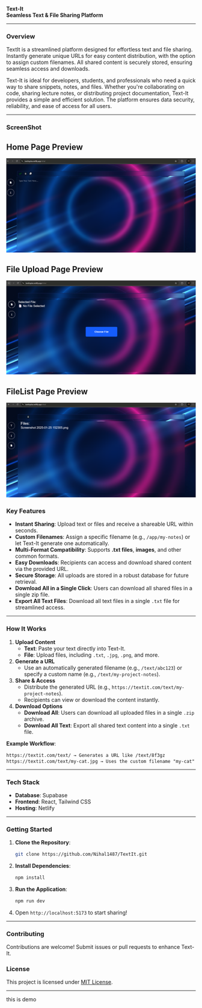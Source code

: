 **Text-It**  
**Seamless Text & File Sharing Platform**  

---

### **Overview**  
TextIt is a streamlined platform designed for effortless text and file sharing. Instantly generate unique URLs for easy content distribution, with the option to assign custom filenames. All shared content is securely stored, ensuring seamless access and downloads. 

Text-It is ideal for developers, students, and professionals who need a quick way to share snippets, notes, and files. Whether you're collaborating on code, sharing lecture notes, or distributing project documentation, Text-It provides a simple and efficient solution. The platform ensures data security, reliability, and ease of access for all users. 

---
### **ScreenShot**
 
 ## Home Page Preview
![Home Page Preview](./public/screenshot/01.png)
 
 ## File Upload Page Preview

![file Upload Page Preview](./public/screenshot/02.png)

## FileList Page Preview

![fileList Page Preview](./public/screenshot/03.png)  



### **Key Features**  
- **Instant Sharing**: Upload text or files and receive a shareable URL within seconds.  
- **Custom Filenames**: Assign a specific filename (e.g., `/app/my-notes`) or let Text-It generate one automatically.  
- **Multi-Format Compatibility**: Supports **.txt files**, **images**, and other common formats.  
- **Easy Downloads**: Recipients can access and download shared content via the provided URL.  
- **Secure Storage**: All uploads are stored in a robust database for future retrieval.  
- **Download All in a Single Click**: Users can download all shared files in a single zip file.  
- **Export All Text Files**: Download all text files in a single `.txt` file for streamlined access.  

---

### **How It Works**  
1. **Upload Content**  
   - **Text**: Paste your text directly into Text-It.  
   - **File**: Upload files, including `.txt`, `.jpg`, `.png`, and more.  
2. **Generate a URL**  
   - Use an automatically generated filename (e.g., `/text/abc123`) or specify a custom name (e.g., `/text/my-project-notes`).  
3. **Share & Access**  
   - Distribute the generated URL (e.g., `https://textit.com/text/my-project-notes`).  
   - Recipients can view or download the content instantly.  
4. **Download Options**  
   - **Download All**: Users can download all uploaded files in a single `.zip` archive.  
   - **Download All Text**: Export all shared text content into a single `.txt` file.  

**Example Workflow**:  
```
https://textit.com/text/ → Generates a URL like /text/8f3gz  
https://textit.com/text/my-cat.jpg → Uses the custom filename "my-cat"  
```

---

### **Tech Stack**  
- **Database**: Supabase  
- **Frontend**: React, Tailwind CSS  
- **Hosting**: Netlify  

---

### **Getting Started**  
1. **Clone the Repository**:  
   ```bash  
   git clone https://github.com/Nihal1487/TextIt.git  
   ```  
2. **Install Dependencies**:  
   ```bash  
   npm install  
   ```    
3. **Run the Application**:  
   ```bash  
   npm run dev  
   ```  
4. Open `http://localhost:5173` to start sharing!  

---

### **Contributing**  
Contributions are welcome! Submit issues or pull requests to enhance Text-It.  

### **License**  
This project is licensed under [MIT License](LICENSE).  

---
this is demo
